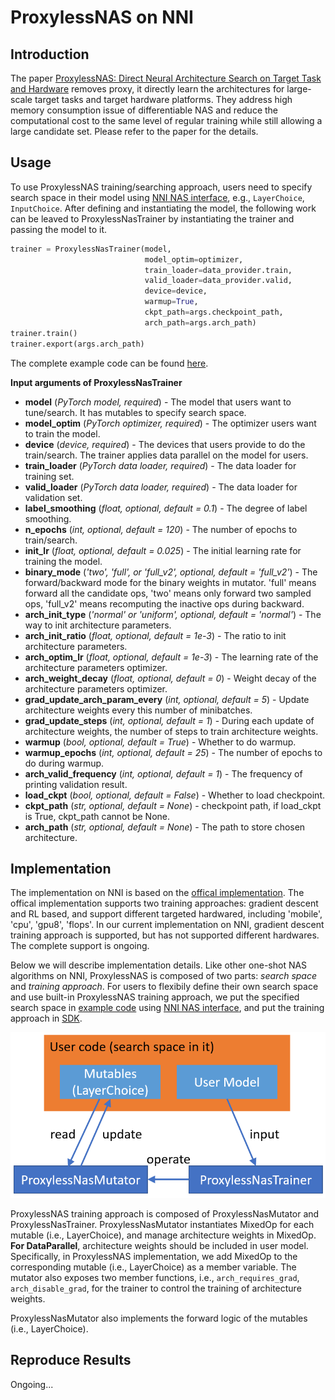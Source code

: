 # ProxylessNAS on NNI

## Introduction

The paper [ProxylessNAS: Direct Neural Architecture Search on Target Task and Hardware](https://arxiv.org/pdf/1812.00332.pdf) removes proxy, it directly learn the architectures for large-scale target tasks and target hardware platforms. They address high memory consumption issue of differentiable NAS and reduce the computational cost to the same level of regular training while still allowing a large candidate set. Please refer to the paper for the details.

## Usage

To use ProxylessNAS training/searching approach, users need to specify search space in their model using [NNI NAS interface](NasInterface.md), e.g., `LayerChoice`, `InputChoice`. After defining and instantiating the model, the following work can be leaved to ProxylessNasTrainer by instantiating the trainer and passing the model to it.
```python
trainer = ProxylessNasTrainer(model,
                              model_optim=optimizer,
                              train_loader=data_provider.train,
                              valid_loader=data_provider.valid,
                              device=device,
                              warmup=True,
                              ckpt_path=args.checkpoint_path,
                              arch_path=args.arch_path)
trainer.train()
trainer.export(args.arch_path)
```
The complete example code can be found [here](https://github.com/microsoft/nni/tree/master/examples/nas/proxylessnas).

**Input arguments of ProxylessNasTrainer**

* **model** (*PyTorch model, required*) - The model that users want to tune/search. It has mutables to specify search space.
* **model_optim** (*PyTorch optimizer, required*) - The optimizer users want to train the model.
* **device** (*device, required*) - The devices that users provide to do the train/search. The trainer applies data parallel on the model for users.
* **train_loader** (*PyTorch data loader, required*) - The data loader for training set.
* **valid_loader** (*PyTorch data loader, required*) - The data loader for validation set.
* **label_smoothing** (*float, optional, default = 0.1*) - The degree of label smoothing.
* **n_epochs** (*int, optional, default = 120*) - The number of epochs to train/search.
* **init_lr** (*float, optional, default = 0.025*) - The initial learning rate for training the model.
* **binary_mode** (*'two', 'full', or 'full_v2', optional, default = 'full_v2'*) - The forward/backward mode for the binary weights in mutator. 'full' means forward all the candidate ops, 'two' means only forward two sampled ops, 'full_v2' means recomputing the inactive ops during backward.
* **arch_init_type** (*'normal' or 'uniform', optional, default = 'normal'*) - The way to init architecture parameters.
* **arch_init_ratio** (*float, optional, default = 1e-3*) - The ratio to init architecture parameters.
* **arch_optim_lr** (*float, optional, default = 1e-3*) - The learning rate of the architecture parameters optimizer.
* **arch_weight_decay** (*float, optional, default = 0*) - Weight decay of the architecture parameters optimizer.
* **grad_update_arch_param_every** (*int, optional, default = 5*) - Update architecture weights every this number of minibatches.
* **grad_update_steps** (*int, optional, default = 1*) - During each update of architecture weights, the number of steps to train architecture weights.
* **warmup** (*bool, optional, default = True*) - Whether to do warmup.
* **warmup_epochs** (*int, optional, default = 25*) - The number of epochs to do during warmup.
* **arch_valid_frequency** (*int, optional, default = 1*) - The frequency of printing validation result.
* **load_ckpt** (*bool, optional, default = False*) - Whether to load checkpoint.
* **ckpt_path** (*str, optional, default = None*) - checkpoint path, if load_ckpt is True, ckpt_path cannot be None.
* **arch_path** (*str, optional, default = None*) - The path to store chosen architecture.


## Implementation

The implementation on NNI is based on the [offical implementation](https://github.com/mit-han-lab/ProxylessNAS). The offical implementation supports two training approaches: gradient descent and RL based, and support different targeted hardwared, including 'mobile', 'cpu', 'gpu8', 'flops'. In our current implementation on NNI, gradient descent training approach is supported, but has not supported different hardwares. The complete support is ongoing.

Below we will describe implementation details. Like other one-shot NAS algorithms on NNI, ProxylessNAS is composed of two parts: *search space* and *training approach*. For users to flexibily define their own search space and use built-in ProxylessNAS training approach, we put the specified search space in [example code](https://github.com/microsoft/nni/tree/master/examples/nas/proxylessnas) using [NNI NAS interface](NasInterface.md), and put the training approach in [SDK](https://github.com/microsoft/nni/tree/master/src/sdk/pynni/nni/nas/pytorch/proxylessnas).

![](../../img/proxylessnas.png)

ProxylessNAS training approach is composed of ProxylessNasMutator and ProxylessNasTrainer. ProxylessNasMutator instantiates MixedOp for each mutable (i.e., LayerChoice), and manage architecture weights in MixedOp. **For DataParallel**, architecture weights should be included in user model. Specifically, in ProxylessNAS implementation, we add MixedOp to the corresponding mutable (i.e., LayerChoice) as a member variable. The mutator also exposes two member functions, i.e., `arch_requires_grad`, `arch_disable_grad`, for the trainer to control the training of architecture weights.

ProxylessNasMutator also implements the forward logic of the mutables (i.e., LayerChoice).

## Reproduce Results

Ongoing...
